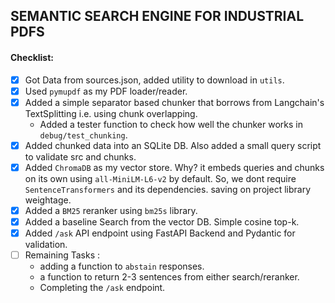 ## SEMANTIC SEARCH ENGINE FOR INDUSTRIAL PDFS

#### Checklist:
- [x] Got Data from sources.json, added utility to download in `utils`.
- [x] Used `pymupdf` as my PDF loader/reader.
- [x] Added a simple separator based chunker that borrows from Langchain's TextSplitting i.e. using chunk overlapping.
    - Added a tester function to check how well the chunker works in `debug/test_chunking`.
- [x] Added chunked data into an SQLite DB. Also added a small query script to validate src and chunks.
- [x] Added `ChromaDB` as my vector store. Why? it embeds queries and chunks on its own using `all-MiniLM-L6-v2` by default. So, we dont require `SentenceTransformers` and its dependencies. saving on project library weightage.
- [x] Added a `BM25` reranker using `bm25s` library.
- [x] Added a baseline Search from the vector DB. Simple cosine top-k.
- [x] Added `/ask` API endpoint using FastAPI Backend and Pydantic for validation.
- [ ] Remaining Tasks :
    - adding a function to `abstain` responses.
    - a function to return 2-3 sentences from either search/reranker.
    - Completing the `/ask` endpoint.
